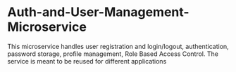 # Auth-and-User-Management-Microservice
This microservice handles user registration and login/logout, authentication, password storage, profile management, Role Based Access Control. The service is meant to be reused for different applications
